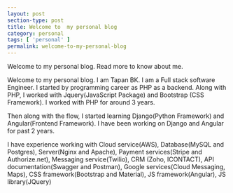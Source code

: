 ```yaml
---
layout: post
section-type: post
title: Welcome to  my personal blog
category: personal
tags: [ 'personal' ]
permalink: welcome-to-my-personal-blog
---
```


Welcome to my personal blog. Read more to know about me.
<!--more-->

Welcome to my personal blog. I am Tapan BK. I am a Full stack software Engineer. 
I started by programming career as PHP as a backend. Along with PHP, I worked with Jquery(JavaScript Package) and Bootstrap
(CSS Framework). I worked with PHP for around 3 years.

Then along with the flow, I started learning Django(Python Framework) and Angular(Frontend Framework). 
I have been working on Django and Angular for past 2 years. 

I have experience working with Cloud service(AWS), Database(MySQL and Postgres),
Server(Nginx and Apache), Payment services(Stripe and Authorize.net), Messaging service(Twilio), CRM (Zoho, ICONTACT),
API documentation(Swagger and Postman), Google services(Cloud Messaging, Maps), CSS framework(Bootstrap and Material),
JS framework(Angular), JS library(JQuery)

